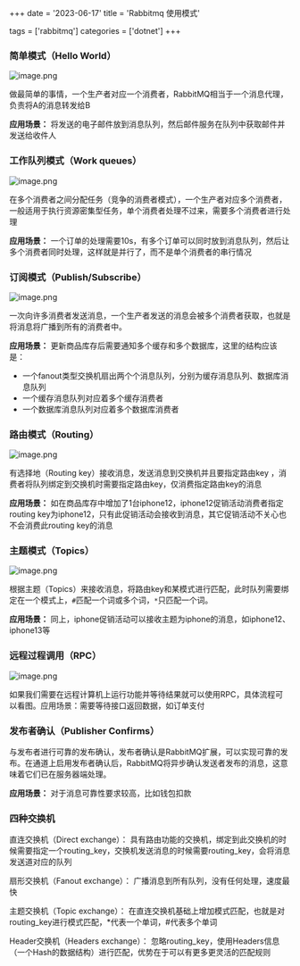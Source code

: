 +++
date = '2023-06-17'
title = 'Rabbitmq 使用模式'

tags = ['rabbitmq']
categories = ['dotnet']
+++

### 简单模式（Hello World）

![image.png](https://assets.happtim.com/image/n3dc/202306171544543.png)


做最简单的事情，一个生产者对应一个消费者，RabbitMQ相当于一个消息代理，负责将A的消息转发给B

**应用场景：** 将发送的电子邮件放到消息队列，然后邮件服务在队列中获取邮件并发送给收件人


### 工作队列模式（Work queues）

![image.png](https://assets.happtim.com/image/n3dc/202306171546747.png)

在多个消费者之间分配任务（竞争的消费者模式），一个生产者对应多个消费者，一般适用于执行资源密集型任务，单个消费者处理不过来，需要多个消费者进行处理

**应用场景：** 一个订单的处理需要10s，有多个订单可以同时放到消息队列，然后让多个消费者同时处理，这样就是并行了，而不是单个消费者的串行情况

### 订阅模式（Publish/Subscribe）

![image.png](https://assets.happtim.com/image/n3dc/202306171547173.png)



一次向许多消费者发送消息，一个生产者发送的消息会被多个消费者获取，也就是将消息将广播到所有的消费者中。

**应用场景：** 更新商品库存后需要通知多个缓存和多个数据库，这里的结构应该是：

- 一个fanout类型交换机扇出两个个消息队列，分别为缓存消息队列、数据库消息队列
- 一个缓存消息队列对应着多个缓存消费者
- 一个数据库消息队列对应着多个数据库消费者

### 路由模式（Routing）

![image.png](https://assets.happtim.com/image/n3dc/202306171547205.png)



有选择地（Routing key）接收消息，发送消息到交换机并且要指定路由key ，消费者将队列绑定到交换机时需要指定路由key，仅消费指定路由key的消息

**应用场景：** 如在商品库存中增加了1台iphone12，iphone12促销活动消费者指定routing key为iphone12，只有此促销活动会接收到消息，其它促销活动不关心也不会消费此routing key的消息

### 主题模式（Topics）

![image.png](https://assets.happtim.com/image/n3dc/202306171547517.png)



根据主题（Topics）来接收消息，将路由key和某模式进行匹配，此时队列需要绑定在一个模式上，`#`匹配一个词或多个词，`*`只匹配一个词。

**应用场景：** 同上，iphone促销活动可以接收主题为iphone的消息，如iphone12、iphone13等

### 远程过程调用（RPC）

![image.png](https://assets.happtim.com/image/n3dc/202306171547157.png)



如果我们需要在远程计算机上运行功能并等待结果就可以使用RPC，具体流程可以看图。应用场景：需要等待接口返回数据，如订单支付

### 发布者确认（Publisher Confirms）

与发布者进行可靠的发布确认，发布者确认是RabbitMQ扩展，可以实现可靠的发布。在通道上启用发布者确认后，RabbitMQ将异步确认发送者发布的消息，这意味着它们已在服务器端处理。

**应用场景：** 对于消息可靠性要求较高，比如钱包扣款


### 四种交换机

直连交换机（Direct exchange）： 具有路由功能的交换机，绑定到此交换机的时候需要指定一个routing_key，交换机发送消息的时候需要routing_key，会将消息发送道对应的队列

扇形交换机（Fanout exchange）： 广播消息到所有队列，没有任何处理，速度最快

主题交换机（Topic exchange）： 在直连交换机基础上增加模式匹配，也就是对routing_key进行模式匹配，\*代表一个单词，#代表多个单词

Header交换机（Headers exchange）： 忽略routing_key，使用Headers信息（一个Hash的数据结构）进行匹配，优势在于可以有更多更灵活的匹配规则